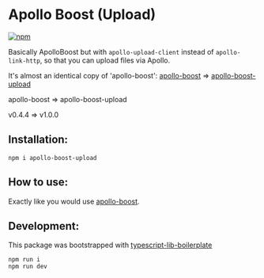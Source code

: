 # Apollo Boost (Upload)
[![npm](https://img.shields.io/npm/v/apollo-boost-upload)](https://www.npmjs.com/package/apollo-boost-upload)

Basically ApolloBoost but with `apollo-upload-client` instead of `apollo-link-http`, so that you can upload files via Apollo.

It's almost an identical copy of 'apollo-boost':
[apollo-boost](https://github.com/apollographql/apollo-client/blob/master/packages/apollo-boost/src/index.ts) => [apollo-boost-upload](https://github.com/michal-wrzosek/apollo-boost-upload/blob/master/src/index.ts)

apollo-boost => apollo-boost-upload

v0.4.4 => v1.0.0

## Installation:
```
npm i apollo-boost-upload
```

## How to use:
Exactly like you would use [apollo-boost](https://www.npmjs.com/package/apollo-boost).

## Development:
This package was bootstrapped with [typescript-lib-boilerplate](https://github.com/michal-wrzosek/typescript-lib-boilerplate)

```
npm run i
npm run dev
```
